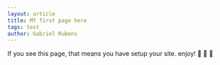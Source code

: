 ```yaml
---
layout: article
title: MY first page here
tags: test
author: Gabriel Rubens
---
```


If you see this page, that means you have setup your site. enjoy! :ghost: :ghost: :ghost:

